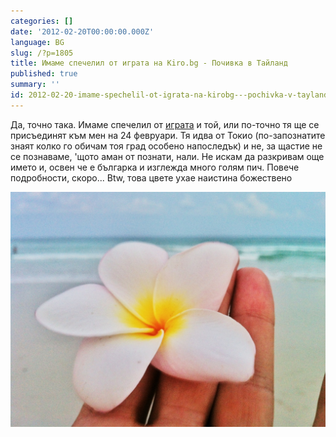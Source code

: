 ```yaml
---
categories: []
date: '2012-02-20T00:00:00.000Z'
language: BG
slug: /?p=1805
title: Имаме спечелил от играта на Kiro.bg - Почивка в Тайланд
published: true
summary: ''
id: 2012-02-20-imame-spechelil-ot-igrata-na-kirobg---pochivka-v-tayland
---
```


Да, точно така. Имаме спечелил от [играта](http://kiro.bg/?p=1798) и той, или по-точно тя ще се присъединят към мен на 24 февруари. Тя идва от Токио (по-запознатите знаят колко го обичам тоя град особено напоследък) и не, за щастие не се познаваме, 'щото аман от познати, нали. Не искам да разкривам още името и, освен че е българка и изглежда много голям пич. Повече подробности, скоро... Btw, това цвете ухае наистина божествено

![Цвете на брега на Ко Панян](https://raw.githubusercontent.com/kirilchristov/blog_images/main/2012/02/photo.jpg)
